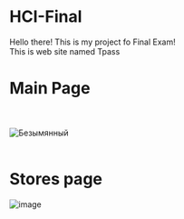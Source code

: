# HCI-Final
Hello there! This is my project fo Final Exam!<br>
This is web site named Tpass<br>
# Main Page <br><br>
![Безымянный](https://user-images.githubusercontent.com/55078504/148711305-22c7c2d8-d5f1-453b-85b1-f50d36b07d05.png)<br><br>

# Stores page <br>
![image](https://user-images.githubusercontent.com/55078504/148711502-d5bedd68-75ce-47d6-8a1a-bc5e210c0871.png)

